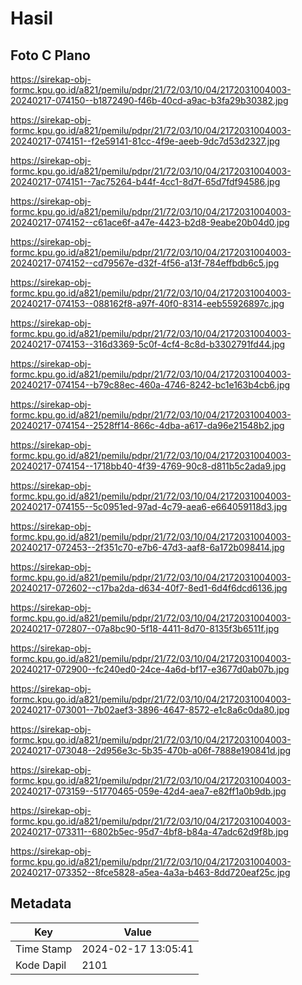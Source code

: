# Hasil

## Foto C Plano

https://sirekap-obj-formc.kpu.go.id/a821/pemilu/pdpr/21/72/03/10/04/2172031004003-20240217-074150--b1872490-f46b-40cd-a9ac-b3fa29b30382.jpg

https://sirekap-obj-formc.kpu.go.id/a821/pemilu/pdpr/21/72/03/10/04/2172031004003-20240217-074151--f2e59141-81cc-4f9e-aeeb-9dc7d53d2327.jpg

https://sirekap-obj-formc.kpu.go.id/a821/pemilu/pdpr/21/72/03/10/04/2172031004003-20240217-074151--7ac75264-b44f-4cc1-8d7f-65d7fdf94586.jpg

https://sirekap-obj-formc.kpu.go.id/a821/pemilu/pdpr/21/72/03/10/04/2172031004003-20240217-074152--c61ace6f-a47e-4423-b2d8-9eabe20b04d0.jpg

https://sirekap-obj-formc.kpu.go.id/a821/pemilu/pdpr/21/72/03/10/04/2172031004003-20240217-074152--cd79567e-d32f-4f56-a13f-784effbdb6c5.jpg

https://sirekap-obj-formc.kpu.go.id/a821/pemilu/pdpr/21/72/03/10/04/2172031004003-20240217-074153--088162f8-a97f-40f0-8314-eeb55926897c.jpg

https://sirekap-obj-formc.kpu.go.id/a821/pemilu/pdpr/21/72/03/10/04/2172031004003-20240217-074153--316d3369-5c0f-4cf4-8c8d-b3302791fd44.jpg

https://sirekap-obj-formc.kpu.go.id/a821/pemilu/pdpr/21/72/03/10/04/2172031004003-20240217-074154--b79c88ec-460a-4746-8242-bc1e163b4cb6.jpg

https://sirekap-obj-formc.kpu.go.id/a821/pemilu/pdpr/21/72/03/10/04/2172031004003-20240217-074154--2528ff14-866c-4dba-a617-da96e21548b2.jpg

https://sirekap-obj-formc.kpu.go.id/a821/pemilu/pdpr/21/72/03/10/04/2172031004003-20240217-074154--1718bb40-4f39-4769-90c8-d811b5c2ada9.jpg

https://sirekap-obj-formc.kpu.go.id/a821/pemilu/pdpr/21/72/03/10/04/2172031004003-20240217-074155--5c0951ed-97ad-4c79-aea6-e664059118d3.jpg

https://sirekap-obj-formc.kpu.go.id/a821/pemilu/pdpr/21/72/03/10/04/2172031004003-20240217-072453--2f351c70-e7b6-47d3-aaf8-6a172b098414.jpg

https://sirekap-obj-formc.kpu.go.id/a821/pemilu/pdpr/21/72/03/10/04/2172031004003-20240217-072602--c17ba2da-d634-40f7-8ed1-6d4f6dcd6136.jpg

https://sirekap-obj-formc.kpu.go.id/a821/pemilu/pdpr/21/72/03/10/04/2172031004003-20240217-072807--07a8bc90-5f18-4411-8d70-8135f3b6511f.jpg

https://sirekap-obj-formc.kpu.go.id/a821/pemilu/pdpr/21/72/03/10/04/2172031004003-20240217-072900--fc240ed0-24ce-4a6d-bf17-e3677d0ab07b.jpg

https://sirekap-obj-formc.kpu.go.id/a821/pemilu/pdpr/21/72/03/10/04/2172031004003-20240217-073001--7b02aef3-3896-4647-8572-e1c8a6c0da80.jpg

https://sirekap-obj-formc.kpu.go.id/a821/pemilu/pdpr/21/72/03/10/04/2172031004003-20240217-073048--2d956e3c-5b35-470b-a06f-7888e190841d.jpg

https://sirekap-obj-formc.kpu.go.id/a821/pemilu/pdpr/21/72/03/10/04/2172031004003-20240217-073159--51770465-059e-42d4-aea7-e82ff1a0b9db.jpg

https://sirekap-obj-formc.kpu.go.id/a821/pemilu/pdpr/21/72/03/10/04/2172031004003-20240217-073311--6802b5ec-95d7-4bf8-b84a-47adc62d9f8b.jpg

https://sirekap-obj-formc.kpu.go.id/a821/pemilu/pdpr/21/72/03/10/04/2172031004003-20240217-073352--8fce5828-a5ea-4a3a-b463-8dd720eaf25c.jpg


## Metadata

| Key        | Value               |
| ---------- | ------------------- |
| Time Stamp | 2024-02-17 13:05:41 |
| Kode Dapil | 2101                |



